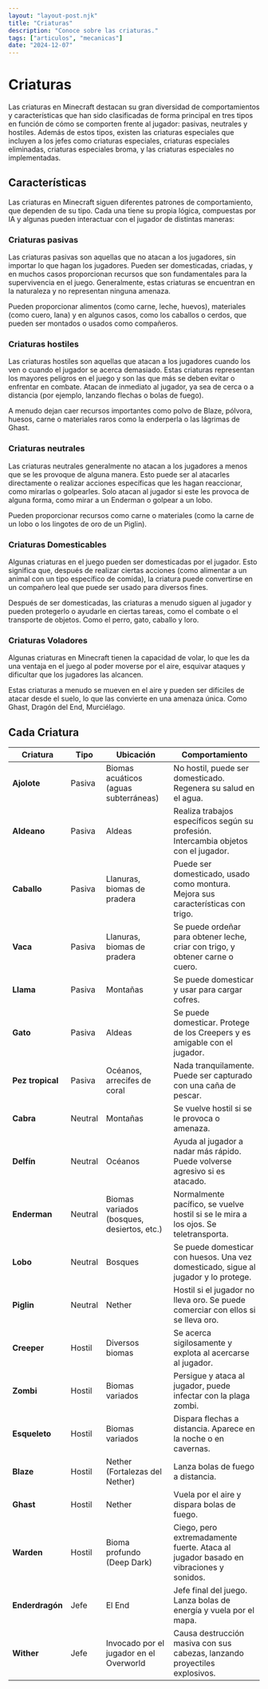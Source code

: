 ```yaml
---
layout: "layout-post.njk"
title: "Criaturas"
description: "Conoce sobre las criaturas."
tags: ["articulos", "mecanicas"]
date: "2024-12-07"
---
```


# Criaturas

Las criaturas en Minecraft destacan su gran diversidad de comportamientos y características que han sido clasificadas de forma principal en tres tipos en función de cómo se comporten frente al jugador: pasivas, neutrales y hostiles. Además de estos tipos, existen las criaturas especiales que incluyen a los jefes como criaturas especiales, criaturas especiales eliminadas, criaturas especiales broma, y las criaturas especiales no implementadas. 

## Características

Las criaturas en Minecraft siguen diferentes patrones de comportamiento, que dependen de su tipo. Cada una tiene su propia lógica, compuestas por IA y algunas pueden interactuar con el jugador de distintas maneras:

### Criaturas pasivas

Las criaturas pasivas son aquellas que no atacan a los jugadores, sin importar lo que hagan los jugadores. Pueden ser domesticadas, criadas, y en muchos casos proporcionan recursos que son fundamentales para la supervivencia en el juego. Generalmente, estas criaturas se encuentran en la naturaleza y no representan ninguna amenaza.

Pueden proporcionar alimentos (como carne, leche, huevos), materiales (como cuero, lana) y en algunos casos, como los caballos o cerdos, que pueden ser montados o usados como compañeros.

### Criaturas hostiles

Las criaturas hostiles son aquellas que atacan a los jugadores cuando los ven o cuando el jugador se acerca demasiado. Estas criaturas representan los mayores peligros en el juego y son las que más se deben evitar o enfrentar en combate. Atacan de inmediato al jugador, ya sea de cerca o a distancia (por ejemplo, lanzando flechas o bolas de fuego).

A menudo dejan caer recursos importantes como polvo de Blaze, pólvora, huesos, carne o materiales raros como la enderperla o las lágrimas de Ghast.

### Criaturas neutrales

Las criaturas neutrales generalmente no atacan a los jugadores a menos que se les provoque de alguna manera. Esto puede ser al atacarles directamente o realizar acciones específicas que les hagan reaccionar, como mirarlas o golpearles.  Solo atacan al jugador si este les provoca de alguna forma, como mirar a un Enderman o golpear a un lobo.

Pueden proporcionar recursos como carne o materiales (como la carne de un lobo o los lingotes de oro de un Piglin).

### Criaturas Domesticables

Algunas criaturas en el juego pueden ser domesticadas por el jugador. Esto significa que, después de realizar ciertas acciones (como alimentar a un animal con un tipo específico de comida), la criatura puede convertirse en un compañero leal que puede ser usado para diversos fines.

Después de ser domesticadas, las criaturas a menudo siguen al jugador y pueden protegerlo o ayudarle en ciertas tareas, como el combate o el transporte de objetos. Como el perro, gato, caballo y loro.

### Criaturas Voladores

Algunas criaturas en Minecraft tienen la capacidad de volar, lo que les da una ventaja en el juego al poder moverse por el aire, esquivar ataques y dificultar que los jugadores las alcancen.

Estas criaturas a menudo se mueven en el aire y pueden ser difíciles de atacar desde el suelo, lo que las convierte en una amenaza única. Como Ghast, Dragón del End, Murciélago.

## Cada Criatura

| **Criatura** | **Tipo**  | **Ubicación**     | **Comportamiento**                                                                                                                                      |
|---------------------|-----------------|---------------------------------------------|--------------------------------------------------------------------------------------------------------------------------------------------------------|
| **Ajolote**         | Pasiva          | Biomas acuáticos (aguas subterráneas)       | No hostil, puede ser domesticado. Regenera su salud en el agua.                                                                                         |
| **Aldeano**         | Pasiva          | Aldeas                                      | Realiza trabajos específicos según su profesión. Intercambia objetos con el jugador.                                                                  |
| **Caballo**         | Pasiva          | Llanuras, biomas de pradera                 | Puede ser domesticado, usado como montura. Mejora sus características con trigo.                                                                       |
| **Vaca**            | Pasiva          | Llanuras, biomas de pradera                 | Se puede ordeñar para obtener leche, criar con trigo, y obtener carne o cuero.                                                                         |
| **Llama**           | Pasiva          | Montañas                                    | Se puede domesticar y usar para cargar cofres.                                                                                                        |
| **Gato**            | Pasiva          | Aldeas                                      | Se puede domesticar. Protege de los Creepers y es amigable con el jugador.                                                                            |
| **Pez tropical**    | Pasiva          | Océanos, arrecifes de coral                 | Nada tranquilamente. Puede ser capturado con una caña de pescar.                                                                                     |
| **Cabra**           | Neutral         | Montañas                                    | Se vuelve hostil si se le provoca o amenaza.                                                                                                           |
| **Delfín**          | Neutral         | Océanos                                     | Ayuda al jugador a nadar más rápido. Puede volverse agresivo si es atacado.                                                                           |
| **Enderman**        | Neutral         | Biomas variados (bosques, desiertos, etc.)   | Normalmente pacífico, se vuelve hostil si se le mira a los ojos. Se teletransporta.                                                                  |
| **Lobo**            | Neutral         | Bosques                                     | Se puede domesticar con huesos. Una vez domesticado, sigue al jugador y lo protege.                                                                  |
| **Piglin**          | Neutral         | Nether                                      | Hostil si el jugador no lleva oro. Se puede comerciar con ellos si se lleva oro.                                                                     |
| **Creeper**         | Hostil          | Diversos biomas                             | Se acerca sigilosamente y explota al acercarse al jugador.                                                                                            |
| **Zombi**           | Hostil          | Biomas variados                             | Persigue y ataca al jugador, puede infectar con la plaga zombi.                                                                                       |
| **Esqueleto**       | Hostil          | Biomas variados                             | Dispara flechas a distancia. Aparece en la noche o en cavernas.                                                                                      |
| **Blaze**           | Hostil          | Nether (Fortalezas del Nether)              | Lanza bolas de fuego a distancia.                                                                                                                     |
| **Ghast**           | Hostil          | Nether                                      | Vuela por el aire y dispara bolas de fuego.                                                                                                           |
| **Warden**          | Hostil          | Bioma profundo (Deep Dark)                  | Ciego, pero extremadamente fuerte. Ataca al jugador basado en vibraciones y sonidos.                                                                 |
| **Enderdragón**     | Jefe            | El End                                      | Jefe final del juego. Lanza bolas de energía y vuela por el mapa.                                                                                     |
| **Wither**          | Jefe            | Invocado por el jugador en el Overworld     | Causa destrucción masiva con sus cabezas, lanzando proyectiles explosivos.                                                                            |

